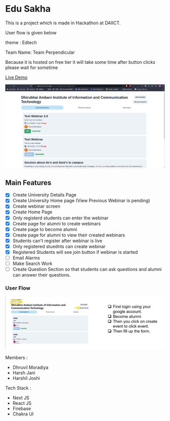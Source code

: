 # Edu Sakha

This is a project which is made in Hackathon at DAIICT.

User flow is given below

theme : Edtech

Team Name: Team Perpendicular

Because it is hosted on free tier it will take some time after button clicks please wait for sometime

[Live Demo](https://webinar-five.vercel.app/)

![Preivew image](image.png)

## Main Features

- [x] Create University Details Page
- [x] Create University Home page (View Previous Webinar is pending)
- [x] Create webinar screen
- [x] Create Home Page
- [x] Only registerd students can enter the webinar
- [x] Create page for alumni to create webinars
- [x] Create page to become alumni
- [x] Create page for alumni to view their created webinars
- [x] Students can't register after webinar is live
- [x] Only registered stuednts can create webinar
- [x] Registered Students will see join button if webinar is started
- [ ] Email Alarms
- [ ] Make Search Work
- [ ] Create Question Section so that students can ask questions and alumni can answer their questions.

### User Flow

![Userflow](image-1.png)

Members :

- Dhruvil Moradiya
- Harsh Jani
- Harshil Joshi

Tech Stack :

- Next JS
- React JS
- Firebase
- Chakra UI
